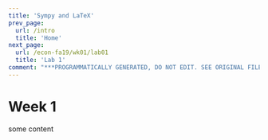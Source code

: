 ```yaml
---
title: 'Sympy and LaTeX'
prev_page:
  url: /intro
  title: 'Home'
next_page:
  url: /econ-fa19/wk01/lab01
  title: 'Lab 1'
comment: "***PROGRAMMATICALLY GENERATED, DO NOT EDIT. SEE ORIGINAL FILES IN /content***"
---
```

# Week 1

some content

